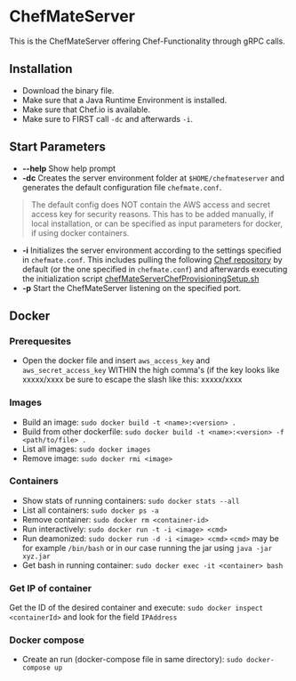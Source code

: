 # ChefMateServer
This is the ChefMateServer offering Chef-Functionality through gRPC calls.

## Installation

* Download the binary file.
* Make sure that a Java Runtime Environment is installed.
* Make sure that Chef.io is available.
* Make sure to FIRST call `-dc` and afterwards `-i`.

## Start Parameters
* __--help__ Show help prompt
* __-dc__ Creates the server environment folder at `$HOME/chefmateserver` and generates the default configuration file `chefmate.conf`. 

> The default config does NOT contain the AWS access and secret access key for security reasons. This has to be added manually, if local installation, or can be specified as input parameters for docker, if using docker containers. 

* __-i__ Initializes the server environment according to the settings specified in `chefmate.conf`. This includes pulling the following [Chef repository](https://github.com/tfreundo/LabCourse-group4-SS2016-CHEFrepo) by default (or the one specified in `chefmate.conf`) and afterwards executing the initialization script [chefMateServerChefProvisioningSetup.sh](https://github.com/tfreundo/LabCourse-group4-SS2016-CHEFrepo/blob/master/initScripts/chefMateServerChefProvisioningSetup.sh)
* __-p__ Start the ChefMateServer listening on the specified port.

## Docker

### Prerequesites

* Open the docker file and insert `aws_access_key` and `aws_secret_access_key` WITHIN the high comma's (if the key looks like xxxxx/xxxx be sure to escape the slash like this: xxxxx\/xxxx

### Images
* Build an image: `sudo docker build -t <name>:<version> .`
* Build from other dockerfile: `sudo docker build -t <name>:<version> -f <path/to/file> .`
* List all images: `sudo docker images`
* Remove image: `sudo docker rmi <image>`

### Containers
* Show stats of running containers: `sudo docker stats --all`
* List all containers: `sudo docker ps -a`
* Remove container: `sudo docker rm <container-id>`
* Run interactively: `sudo docker run -t -i <image> <cmd>`
* Run deamonized: `sudo docker run -d -i <image> <cmd>`
`<cmd>` may be for example `/bin/bash` or in our case running the jar using `java -jar xyz.jar`
* Get bash in running container: `sudo docker exec -it <container> bash`

### Get IP of container
Get the ID of the desired container and execute: `sudo docker inspect <containerId>` and look for the field `IPAddress`

### Docker compose
* Create an run (docker-compose file in same directory): `sudo docker-compose up`
